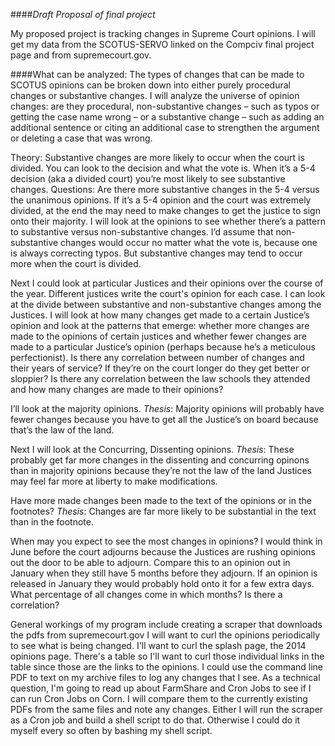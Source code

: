 ####*Draft Proposal of final project*

My proposed project is tracking changes in Supreme Court opinions. I will get my data from the SCOTUS-SERVO linked on the Compciv final project page and from supremecourt.gov. 

####What can be analyzed:
The types of changes that can be made to SCOTUS opinions can be broken down into either purely procedural changes or substantive changes. I will analyze the universe of opinion changes: are they procedural, non-substantive changes – such as typos or getting the case name wrong – or a substantive change – such as adding an additional sentence or citing an additional case to strengthen the argument or deleting a case that was wrong. 

Theory: Substantive changes are more likely to occur when the court is divided. You can look to the decision and what the vote is. When it’s a 5-4 decision (aka a divided court) you’re most likely to see substantive changes. 
Questions: Are there more substantive changes in the 5-4 versus the unanimous opinions. If it’s a 5-4 opinion and the court was extremely divided, at the end the may need to make changes to get the justice to sign onto their majority. I will look at the opinions to see whether there’s a pattern to substantive versus non-substantive changes. I’d assume that non-substantive changes would occur no matter what the vote is, because one is always correcting typos. But substantive changes may tend to occur more when the court is divided.

Next I could look at particular Justices and their opinions over the course of the year. Different justices write the court's opinion for each case. I can look at the divide between substantive and non-substantive changes among the Justices. I will look at how many changes get made to a certain Justice’s opinion and look at the patterns that emerge: whether more changes are made to the opinions of certain justices and whether fewer changes are made to a particular Justice’s opinion (perhaps because he’s a meticulous perfectionist). Is there any correlation between number of changes and their years of service? If they’re on the court longer do they get better or sloppier? Is there any correlation between the law schools they attended and how many changes are made to their opinions? 

I’ll look at the majority opinions. 
*Thesis*: Majority opinions will probably have fewer changes because you have to get all the Justice’s on board because that’s the law of the land. 

Next I will look at the Concurring, Dissenting opinions. 
*Thesis*: These probably get far more changes in the dissenting and concurring opinons than in majority opinions because they’re not the law of the land Justices may feel far more at liberty to make modifications. 

Have more made changes been made to the text of the opinions or in the footnotes?
*Thesis*: Changes are far more likely to be substantial in the text than in the footnote. 

When may you expect to see the most changes in opinions? I would think in June before the court adjourns because the Justices are rushing opinions out the door to be able to adjourn. Compare this to an opinion out in January when they still have 5 months before they adjourn. If an opinion is released in January they would probably hold onto it for a few extra days. What percentage of all changes come in which months? Is there a correlation?

General workings of my program include creating a scraper that downloads the pdfs from supremecourt.gov I will want to curl the opinions periodically to see what is being changed. I'll want to curl the splash page, the 2014 opinions page. There's a table so I'll want to curl those individual links in the table since those are the links to the opinions. I could use the command line PDF to text on my archive files to log any changes that I see. As a technical question, I'm going to read up about FarmShare and Cron Jobs to see if I can run Cron Jobs on Corn. I will compare them to the currently existing PDFs from the same files and note any changes. Either I will run the scraper as a Cron job and build a shell script to do that. Otherwise I could do it myself every so often by bashing my shell script. 
